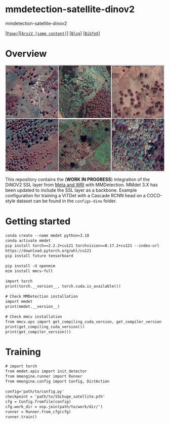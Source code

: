 # mmdetection-satellite-dinov2
mmdetection-satellite-dinov2

[[`Paper`](https://doi.org/10.1016/j.rse.2023.113888)][[`ArxiV [same content]`](https://arxiv.org/abs/2304.07213)] [[`Blog`](https://research.facebook.com/blog/2023/4/every-tree-counts-large-scale-mapping-of-canopy-height-at-the-resolution-of-individual-trees/)] [[`BibTeX`](#citing-HighResCanopyHeight)]

# Overview

![](https://raw.githubusercontent.com/wri/mmdetection-satellite-dinov2/main/resources/qualitative-results.jpg)

This repository contains the (**WORK IN PROGRESS**) integration of the DiNOV2 SSL layer from [Meta and WRI](https://github.com/facebookresearch/HighResCanopyHeight) with MMDetection. MMdet 3.X has been updated to include the SSL layer as a backbone. Example configuration for training a ViTDet with a Cascade RCNN head on a COCO-style dataset can be found in the `configs-dino` folder.

# Getting started

```
conda create --name mmdet python=3.10 
conda activate mmdet
pip install torch==2.2.2+cu121 torchvision==0.17.2+cu121 --index-url https://download.pytorch.org/whl/cu121
pip install future tensorboard

pip install -U openmim
mim install mmcv-full

import torch
print(torch.__version__, torch.cuda.is_available())

# Check MMDetection installation
import mmdet
print(mmdet.__version__)

# Check mmcv installation
from mmcv.ops import get_compiling_cuda_version, get_compiler_version
print(get_compiling_cuda_version())
print(get_compiler_version())
```

# Training

```
# import torch
from mmdet.apis import init_detector
from mmengine.runner import Runner
from mmengine.config import Config, DictAction

config='path/to/config.py'
checkpoint = 'path/to/SSLhuge_satellite.pth'
cfg = Config.fromfile(config)
cfg.work_dir = osp.join(path/to/work/dir/')
runner = Runner.from_cfg(cfg)
runner.train()
```
